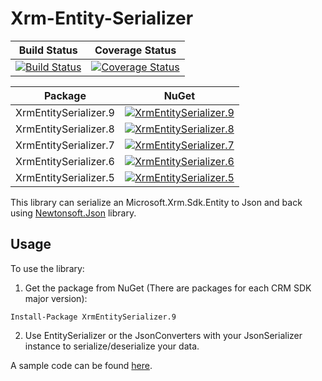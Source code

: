 # Xrm-Entity-Serializer

|Build Status|Coverage Status|
|------------|------------|
|[![Build Status](https://dev.azure.com/Albanian-Xrm/Xrm-Entity-Serializer/_apis/build/status/albanian-xrm.Xrm-Entity-Serializer?branchName=master)](https://dev.azure.com/Albanian-Xrm/Xrm-Entity-Serializer/_build/latest?definitionId=2&branchName=master)|[![Coverage Status](https://coveralls.io/repos/github/albanian-xrm/Xrm-Entity-Serializer/badge.svg?branch=master)](https://coveralls.io/github/albanian-xrm/Xrm-Entity-Serializer?branch=master)|

|Package|NuGet|
|------------|------------|
|XrmEntitySerializer.9|[![XrmEntitySerializer.9](https://buildstats.info/nuget/xrmentityserializer.9)](https://www.nuget.org/packages/XrmEntitySerializer.9)|
|XrmEntitySerializer.8|[![XrmEntitySerializer.8](https://buildstats.info/nuget/xrmentityserializer.8)](https://www.nuget.org/packages/XrmEntitySerializer.8)|
|XrmEntitySerializer.7|[![XrmEntitySerializer.7](https://buildstats.info/nuget/xrmentityserializer.7)](https://www.nuget.org/packages/XrmEntitySerializer.7)|
|XrmEntitySerializer.6|[![XrmEntitySerializer.6](https://buildstats.info/nuget/xrmentityserializer.6)](https://www.nuget.org/packages/XrmEntitySerializer.6)|
|XrmEntitySerializer.5|[![XrmEntitySerializer.5](https://buildstats.info/nuget/xrmentityserializer.5)](https://www.nuget.org/packages/XrmEntitySerializer.5)|

This library can serialize an Microsoft.Xrm.Sdk.Entity to Json and back using [Newtonsoft.Json](https://github.com/JamesNK/Newtonsoft.Json) library.

## Usage
To use the library:
1. Get the package from NuGet (There are packages for each CRM SDK major version):
```
Install-Package XrmEntitySerializer.9
```
2. Use EntitySerializer or the JsonConverters with your JsonSerializer instance to serialize/deserialize your data.

A sample code can be found [here](https://gist.github.com/BetimBeja/832924babb4dc8355b730c43cb9ec61a).
